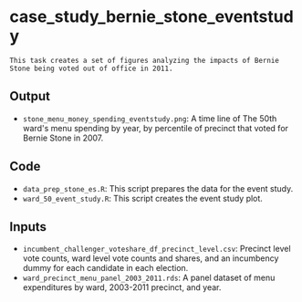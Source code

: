 # case_study_bernie_stone_eventstudy
    This task creates a set of figures analyzing the impacts of Bernie Stone being voted out of office in 2011.

## Output
* `stone_menu_money_spending_eventstudy.png`: A time line of The 50th ward's menu spending by year, by percentile of precinct that voted for Bernie Stone in 2007.


## Code
* `data_prep_stone_es.R`: This script prepares the data for the event study.
* `ward_50_event_study.R`: This script creates the event study plot.

## Inputs
* `incumbent_challenger_voteshare_df_precinct_level.csv`: Precinct level vote counts, ward level vote counts and shares, and an incumbency dummy for each candidate in each election.
* `ward_precinct_menu_panel_2003_2011.rds`: A panel dataset of menu expenditures by ward, 2003-2011 precinct, and year.